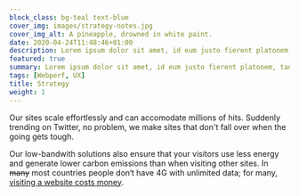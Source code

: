 ```yaml
---
block_class: bg-teal text-blue
cover_img: images/strategy-notes.jpg
cover_img_alt: A pineapple, drowned in white paint.
date: 2020-04-24T11:48:46+01:00
description: Lorem ipsum dolor sit amet, id eum justo fierent platonem, tantas iriure interpretaris nec in. Sensibus convenire splendide eu nec, posse summo euismod te qui.
featured: true
summary: Lorem ipsum dolor sit amet, id eum justo fierent platonem, tantas iriure interpretaris nec in. Sensibus convenire splendide eu nec, posse summo euismod te qui.
tags: [Webperf, UX]
title: Strategy
weight: 1
---
```


Our sites scale effortlessly and can accomodate millions of hits. Suddenly trending on Twitter, no problem, we make sites that don't fall over when the going gets tough.

Our low-bandwith solutions also ensure that your visitors use less energy and generate lower carbon emissions than when visiting other sites. In <del>many</del> most countries people don‘t have 4G with unlimited data; for many, [visiting a website costs money](https://whatdoesmysitecost.com/).
